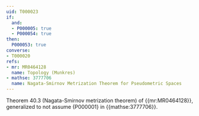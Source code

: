 ```yaml
---
uid: T000023
if:
  and:
  - P000005: true
  - P000054: true
then:
  P000053: true
converse:
- T000020
refs:
- mr: MR0464128
  name: Topology (Munkres)
- mathse: 3777706
  name: Nagata-Smirnov Metrization Theorem for Pseudometric Spaces
---
```


Theorem 40.3 (Nagata-Smirnov metrization theorem) of {{mr:MR0464128}},
generalized to not assume {P000001} in {{mathse:3777706}}.
